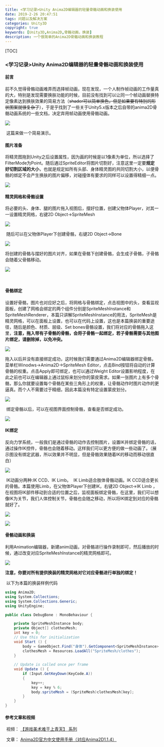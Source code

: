 ```yaml
---
title: <学习记录>Unity Anima2D编辑器的轻量骨骼动画和换装使用
date: 2019-2-26 20:47:51
tags: 问题以及解决方案
categories: Unity3D
copyright: true
keywords: [Unity3D,Anima2D,骨骼动画，换装]
description: 一个很简单的Anima2D骨骼动画和换装教程
---
```


[TOC]

### <学习记录>Unity Anima2D编辑器的轻量骨骼动画和换装使用

#### 前言

​	前不久觉得骨骼动画难弄而选择帧动画，现在发现，一个人制作帧动画的工作量真的大，特别是发现需要换肤功能的时候，目前没有找到可以让同一个帧动画替换特定像素达到换肤效果的简易方法（~~shader可以简单换色，但是如果要有特别的形状图案就很复杂了~~），于是乎找到了一些关于Unity5.x版本之后自带的anima2D骨骼动画系统的一些文档，决定弃用帧动画使用骨骼动画。

![](http://confusel-images.oss-cn-shenzhen.aliyuncs.com/19-2-25/9150e4e5gy1fygz3nlw8bj20qo0qo3zr.jpg)

​	这篇来做一个简易演示。

#### 图片准备

​	将精灵图拖到Unity之后设置属性，因为画的时候是以1像素为单位，所以选择了FilterMode为Point。随后通过SpriteEditor将图片切割好，注意这里一定要**规定好切割区域的大小**，也就是规定如所有头部、身体精灵图的共同切割大小，以便骨骼的绑定不会产生换肤的图片偏移，对碰撞体有要求的同样可以设置得精细一点。

![](http://confusel-images.oss-cn-shenzhen.aliyuncs.com/19-2-26/%E5%9B%BE%E7%89%87%E8%AE%BE%E7%BD%AE.png)

#### 精灵网格和骨骼设置

​	将必要的头、身体、腿的图片拖入视图后，摆好位置，创建父物体Player，对其一一设置精灵网格，右键2D Object->SpriteMesh

![](http://confusel-images.oss-cn-shenzhen.aliyuncs.com/19-2-26/%E8%AE%BE%E7%BD%AE%E7%B2%BE%E7%81%B5%E5%9B%BE%E5%B1%82.png)

​	随后可以在父物体Player下创建骨骼，右键2D Object->Bone

![](https://confusel-images.oss-cn-shenzhen.aliyuncs.com/19-2-26/%E8%AE%BE%E7%BD%AE%E9%AA%A8%E9%AA%BC.png)

​	将创建的骨骼与摆好的图片对齐，如果在骨骼下创建骨骼，会生成子骨骼，子骨骼会随着父骨骼移动。

![](https://confusel-images.oss-cn-shenzhen.aliyuncs.com/19-2-26/%E5%8F%B3%E6%89%8B%E9%AA%A8%E9%AA%BC.png)

​	

#### 骨骼绑定

​	设置好骨骼，图片也对应好之后，将网格与骨骼绑定，点击视图中的头，查看监视面板，创建了网格会绑定的两个组件分别是SpriteMeshInstance和SpriteMeshRenderer，本篇只讲解SpriteMeshInstance的用法，SpriteMesh是精灵网格，可以在面板上设置，也可以在代码上设置，这也是本篇换装的重要途径，随后是颜色、材质、层级、Set bones骨骼设置，我们将对应的骨骼拖入这里，**注意，拖入带有子骨骼的骨骼，会将子骨骼一起绑定，若子骨骼需要与其他图片绑定，请删除掉，以免冲突。**

![](https://confusel-images.oss-cn-shenzhen.aliyuncs.com/19-2-26/%E7%BB%91%E5%AE%9A%E9%AA%A8%E9%AA%BC.png)

​	拖入以后并没有直接绑定成功，这时候我们需要通过Anima2D编辑器绑定骨骼，菜单栏Winodws->Anima2D->SpriteMesh Editor，点击Bind按钮将自动的计算骨骼的权重。点击Apply即可绑定，也可以通过Weight Editor设置影响程度，在此之前也可以在编辑器上通过鼠标来划分你的蒙皮需求。如果一张图片上有多个骨骼，那么你就要设置每个骨骼在某些三角形上的权重，让骨骼动作时图片动作的更逼真。而个人不需要过于精细，因此本篇没有特定设置蒙皮划分。

![](https://confusel-images.oss-cn-shenzhen.aliyuncs.com/19-2-26/%E5%BA%94%E7%94%A8%E9%AA%A8%E9%AA%BC.png)

​	绑定骨骼以后，可以在视图界面控制骨骼，查看是否绑定成功。

![](https://confusel-images.oss-cn-shenzhen.aliyuncs.com/19-2-26/%E9%AA%A8%E9%AA%BC%E7%A7%BB%E5%8A%A8%E9%A2%84%E8%A7%88.gif)

#### IK绑定

​	反向力学系统，一般我们是通过骨骼的动作去控制图片，设置IK并绑定骨骼的话，通过操作IK控件，骨骼也会随着移动。这样我们可以更方便的做一些动画了。（展示图没有绑定武器，所以效果并不明显，但是骨骼效果随着IK的移动而移动很直白）

![](https://confusel-images.oss-cn-shenzhen.aliyuncs.com/19-2-26/IK%E7%A7%BB%E5%8A%A8%E9%A2%84%E8%A7%88.gif)

​	IK动画分两种:IK CCD、IK Limb。 
​	IK Limb适合肢体骨骼动画。IK CCD适合更长的骨骼。本篇使用Limb，在父物体Player下创建IK，右键2D Object->IK Limb ，在视图将IK部件移动到合适的位置之后，监视面板绑定骨骼，在这里，我们可以想像IK为关节，我们人体控制关节，骨骼也会随之移动，所以将IK绑定到对应的骨骼就好了。



![](https://confusel-images.oss-cn-shenzhen.aliyuncs.com/19-2-26/%E5%8F%B3%E6%89%8BIK.png)



![](https://confusel-images.oss-cn-shenzhen.aliyuncs.com/19-2-26/IK%E7%BB%91%E5%AE%9A%E9%AA%A8%E9%AA%BC.png)

#### 骨骼动画和换装

​	利用Animation编辑器，新建anim动画，对骨骼进行操作录制即可，然后播放的时候，通过改变对应SpriteMeshInstance的精灵网格即可。

![](https://confusel-images.oss-cn-shenzhen.aliyuncs.com/19-2-26/%E6%8D%A2%E8%82%A4%E9%A2%84%E8%A7%88.gif)

​	**注意，你要对所有提供换装的精灵网格对它对应骨骼进行单独的绑定！**

​	以下为本篇的换装样例代码

```C#
using Anima2D;
using System.Collections;
using System.Collections.Generic;
using UnityEngine;

public class DebugBone : MonoBehaviour {

    private SpriteMeshInstance body;
    private Object[] clothesMesh;
    int key = 0;
    // Use this for initialization
    void Start () {
        body = GameObject.Find("身体").GetComponent<SpriteMeshInstance>();
        clothesMesh = Resources.LoadAll("SpriteMesh/clothes");
    }
	
	// Update is called once per frame
	void Update () {
        if (Input.GetKeyDown(KeyCode.A))
        {
            key++;
            key = key % 6;
            body.spriteMesh = (SpriteMesh)clothesMesh[key];
        }
	}
}

```

#### 参考文章和视频

​	视频： [【游戏美术难于上青天】 系列](https://www.bilibili.com/video/av20868780/?spm_id_from=333.788.videocard.0)

​	文章： [Anima2D官方中文使用手册（对应Anima2D1.1.4）](https://blog.csdn.net/hibernateplus/article/details/79060311)


